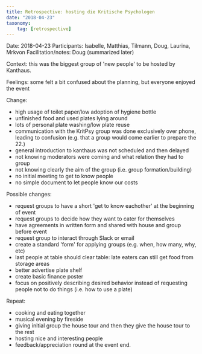 ```yaml
---
title: Retrospective: hosting die Kritische Psychologen
date: "2018-04-23"
taxonomy:
    tag: [retrospective]
---
```


Date: 2018-04-23
Participants: Isabelle, Matthias, Tilmann, Doug, Laurina, Mrkvon
Facilitation/notes: Doug (summarized later)

Context: this was the biggest group of 'new people' to be hosted by Kanthaus.

Feelings: some felt a bit confused about the planning, but everyone enjoyed the event

Change:
- high usage of toilet paper/low adoption of hygiene bottle
- unfinished food and used plates lying around
- lots of personal plate washing/low plate reuse
- communication with the KritPsy group was done exclusively over phone, leading to confusion (e.g. that a group would come earlier to prepare the 22.)
- general introduction to kanthaus was not scheduled and then delayed
- not knowing moderators were coming and what relation they had to group
- not knowing clearly the aim of the group (i.e. group formation/building)
- no initial meeting to get to know people
- no simple document to let people know our costs

Possible changes:
- request groups to have a short 'get to know eachother' at the beginning of event
- request groups to decide how they want to cater for themselves
- have agreements in written form and shared with house and group before event
- request group to interact through Slack or email
- create a standard 'form' for applying groups (e.g. when, how many, why, etc)
- last people at table should clear table: late eaters can still get food from storage areas
- better advertise plate shelf
- create basic finance poster
- focus on positively describing desired behavior instead of requesting people not to do things (i.e. how to use a plate)

Repeat:
- cooking and eating together
- musical evening by fireside
- giving initial group the house tour and then they give the house tour to the rest
- hosting nice and interesting people
- feedback/appreciation round at the event end.
